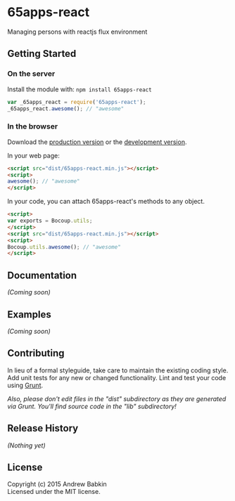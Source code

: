# 65apps-react

Managing persons with reactjs flux environment

## Getting Started
### On the server
Install the module with: `npm install 65apps-react`

```javascript
var _65apps_react = require('65apps-react');
_65apps_react.awesome(); // "awesome"
```

### In the browser
Download the [production version][min] or the [development version][max].

[min]: https://raw.github.com/andrew/65apps-react/master/dist/65apps-react.min.js
[max]: https://raw.github.com/andrew/65apps-react/master/dist/65apps-react.js

In your web page:

```html
<script src="dist/65apps-react.min.js"></script>
<script>
awesome(); // "awesome"
</script>
```

In your code, you can attach 65apps-react's methods to any object.

```html
<script>
var exports = Bocoup.utils;
</script>
<script src="dist/65apps-react.min.js"></script>
<script>
Bocoup.utils.awesome(); // "awesome"
</script>
```

## Documentation
_(Coming soon)_

## Examples
_(Coming soon)_

## Contributing
In lieu of a formal styleguide, take care to maintain the existing coding style. Add unit tests for any new or changed functionality. Lint and test your code using [Grunt](http://gruntjs.com/).

_Also, please don't edit files in the "dist" subdirectory as they are generated via Grunt. You'll find source code in the "lib" subdirectory!_

## Release History
_(Nothing yet)_

## License
Copyright (c) 2015 Andrew Babkin  
Licensed under the MIT license.

